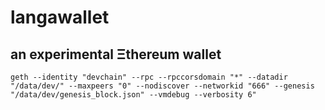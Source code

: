 # langawallet

## an experimental Ξthereum wallet

```
geth --identity "devchain" --rpc --rpccorsdomain "*" --datadir "/data/dev/" --maxpeers "0" --nodiscover --networkid "666" --genesis "/data/dev/genesis_block.json" --vmdebug --verbosity 6"
